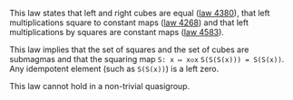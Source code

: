 This law states that left and right cubes are equal ([law 4380](https://teorth.github.io/equational_theories/implications/?4380)), that left multiplications square to constant maps ([law 4268](https://teorth.github.io/equational_theories/implications/?4268)) and that left multiplications by squares are constant maps ([law 4583](https://teorth.github.io/equational_theories/implications/?4583)).

This law implies that the set of squares and the set of cubes are submagmas and that the squaring map `S: x ↦ x◇x`  `S(S(S(x))) = S(S(x))`.  Any idempotent element (such as `S(S(x))`) is a left zero.

This law cannot hold in a non-trivial quasigroup.
